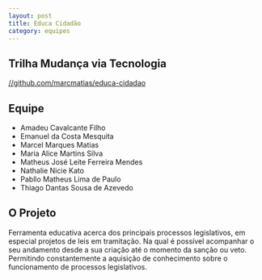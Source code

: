 ```yaml
---
layout: post
title: Educa Cidadão
category: equipes
---
```


## Trilha Mudança via Tecnologia

[//github.com/marcmatias/educa-cidadao](https://github.com/marcmatias/educa-cidadao)

## Equipe

*	Amadeu Cavalcante Filho
*	Emanuel da Costa Mesquita
*	Marcel Marques Matias
*	Maria Alice Martins Silva
*	Matheus José Leite Ferreira Mendes
*	Nathalie Nicie Kato
*	Pabllo Matheus Lima de Paulo
*	Thiago Dantas Sousa de Azevedo

## O Projeto

Ferramenta educativa acerca dos principais processos legislativos, em especial projetos de leis em tramitação. Na qual é possível acompanhar o seu andamento desde a sua criação até o momento da sanção ou veto. Permitindo constantemente a aquisição de conhecimento sobre o funcionamento de processos legislativos.
